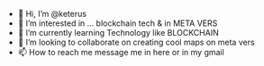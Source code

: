 - 👋 Hi, I’m @keterus
- 👀 I’m interested in ... blockchain tech & in META VERS
- 🌱 I’m currently learning Technology like BLOCKCHAIN
- 💞️ I’m looking to collaborate on creating cool maps on meta vers
- 📫 How to reach me message me in here or in my gmail

<!---
keterus/keterus is a ✨ special ✨ repository because its `README.md` (this file) appears on your GitHub profile.
You can click the Preview link to take a look at your changes.
--->
